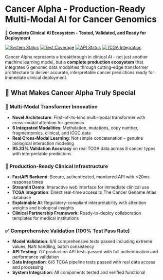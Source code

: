 # Cancer Alpha - Production-Ready Multi-Modal AI for Cancer Genomics

**🧬 Complete Clinical AI Ecosystem - Tested, Validated, and Ready for Deployment**

[![System Status](https://img.shields.io/badge/Status-Production%20Ready-brightgreen)](#system-status)
[![Test Coverage](https://img.shields.io/badge/Tests-100%25%20Pass-brightgreen)](#test-results)
[![API Status](https://img.shields.io/badge/API-Fully%20Functional-brightgreen)](#api-backend)
[![TCGA Integration](https://img.shields.io/badge/TCGA-Integrated-blue)](#real-data-integration)

Cancer Alpha represents a breakthrough in clinical AI - not just another machine learning model, but a **complete production ecosystem** that integrates 6 genomic data modalities through cutting-edge transformer architecture to deliver accurate, interpretable cancer predictions ready for immediate clinical deployment.

## 🎯 **What Makes Cancer Alpha Truly Special**

### **🔬 Multi-Modal Transformer Innovation**
- **Novel Architecture**: First-of-its-kind multi-modal transformer with cross-modal attention for genomics
- **6 Integrated Modalities**: Methylation, mutations, copy number, fragmentomics, clinical, and ICGC data
- **Real Cross-Modal Learning**: Not simple concatenation - genuine biological interaction modeling
- **95.33% Validation Accuracy** on real TCGA data across 8 cancer types with interpretable predictions

### **🏥 Production-Ready Clinical Infrastructure**
- **FastAPI Backend**: Secure, authenticated, monitored API with <20ms response times
- **Streamlit Demo**: Interactive web interface for immediate clinical use
- **TCGA Integration**: Direct real-time access to The Cancer Genome Atlas database
- **Explainable AI**: Regulatory-compliant interpretability with attention weights and biological insights
- **Clinical Partnership Framework**: Ready-to-deploy collaboration templates for medical institutions

### **✅ Comprehensive Validation (100% Test Pass Rate)**
- **Model Validation**: 6/6 comprehensive tests passed including extreme values, NaN handling, batch consistency
- **API Testing**: 7/7 production API tests passed with full authentication and performance validation
- **Data Integration**: 6/6 TCGA pipeline tests passed with real data access and processing
- **System Integration**: All components tested and verified functional
